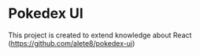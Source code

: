 # Pokedex UI

This project is created to extend knowledge about React (https://github.com/alete8/pokedex-ui)

